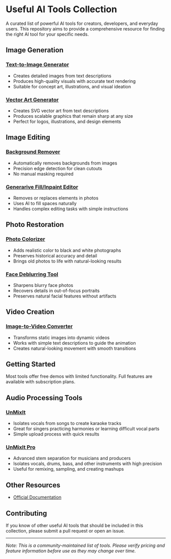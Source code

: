 # Useful AI Tools Collection

A curated list of powerful AI tools for creators, developers, and everyday users. This repository aims to provide a comprehensive resource for finding the right AI tool for your specific needs.



## Image Generation

### [Text-to-Image Generator](https://digitalmagicwand.com/fast-image-generator)
- Creates detailed images from text descriptions
- Produces high-quality visuals with accurate text rendering
- Suitable for concept art, illustrations, and visual ideation

### [Vector Art Generator](https://digitalmagicwand.com/svg-generator)
- Creates SVG vector art from text descriptions
- Produces scalable graphics that remain sharp at any size
- Perfect for logos, illustrations, and design elements

## Image Editing

### [Background Remover](https://digitalmagicwand.com/remove-background-from-image)
- Automatically removes backgrounds from images
- Precision edge detection for clean cutouts
- No manual masking required

### [Generarive Fill/Inpaint Editor](https://digitalmagicwand.com/replace-or-remove-object-from-photo)
- Removes or replaces elements in photos
- Uses AI to fill spaces naturally
- Handles complex editing tasks with simple instructions

## Photo Restoration

### [Photo Colorizer](https://digitalmagicwand.com/colorize-photos)
- Adds realistic color to black and white photographs
- Preserves historical accuracy and detail
- Brings old photos to life with natural-looking results

### [Face Deblurring Tool](https://digitalmagicwand.com/face-photo-deblurring)
- Sharpens blurry face photos
- Recovers details in out-of-focus portraits
- Preserves natural facial features without artifacts

## Video Creation

### [Image-to-Video Converter](https://digitalmagicwand.com/video-from-image-and-text)
- Transforms static images into dynamic videos
- Works with simple text descriptions to guide the animation
- Creates natural-looking movement with smooth transitions

## Getting Started

Most tools offer free demos with limited functionality. Full features are available with subscription plans.

## Audio Processing Tools

### [UnMixIt](https://digitalmagicwand.com/unmixit)
- Isolates vocals from songs to create karaoke tracks
- Great for singers practicing harmonies or learning difficult vocal parts
- Simple upload process with quick results

### [UnMixIt Pro](https://digitalmagicwand.com/unmixit-pro)
- Advanced stem separation for musicians and producers
- Isolates vocals, drums, bass, and other instruments with high precision
- Useful for remixing, sampling, and creating mashups


## Other Resources

- [Official Documentation](https://digitalmagicwand.com/)

## Contributing

If you know of other useful AI tools that should be included in this collection, please submit a pull request or open an issue.

---

_Note: This is a community-maintained list of tools. Please verify pricing and feature information before use as they may change over time._
